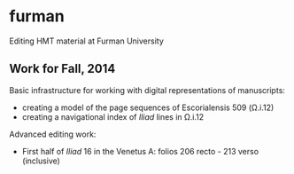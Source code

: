 furman
======

Editing HMT material at Furman University


## Work for Fall, 2014 ##

Basic infrastructure for working with digital representations of manuscripts:

- creating a model of the page sequences of Escorialensis 509 (Ω.i.12)
- creating a navigational index of *Iliad* lines in Ω.i.12


Advanced editing work:

- First half of *Iliad* 16 in the Venetus A:  folios 206 recto - 213 verso (inclusive)


